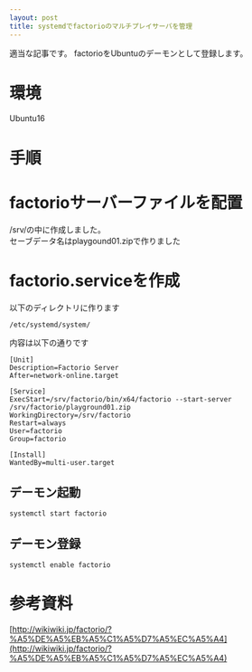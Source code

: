```yaml
---
layout: post
title: systemdでfactorioのマルチプレイサーバを管理
---
```


適当な記事です。
factorioをUbuntuのデーモンとして登録します。

# 環境
Ubuntu16

# 手順

# factorioサーバーファイルを配置
/srv/の中に作成しました。  
セーブデータ名はplaygound01.zipで作りました

# factorio.serviceを作成  
以下のディレクトリに作ります  

```
/etc/systemd/system/
``` 

内容は以下の通りです  

```
[Unit]
Description=Factorio Server
After=network-online.target

[Service]
ExecStart=/srv/factorio/bin/x64/factorio --start-server /srv/factorio/playground01.zip
WorkingDirectory=/srv/factorio
Restart=always
User=factorio
Group=factorio

[Install]
WantedBy=multi-user.target
```

## デーモン起動
```
systemctl start factorio
```

## デーモン登録
```
systemctl enable factorio
```

# 参考資料
[http://wikiwiki.jp/factorio/?%A5%DE%A5%EB%A5%C1%A5%D7%A5%EC%A5%A4](http://wikiwiki.jp/factorio/?%A5%DE%A5%EB%A5%C1%A5%D7%A5%EC%A5%A4)
